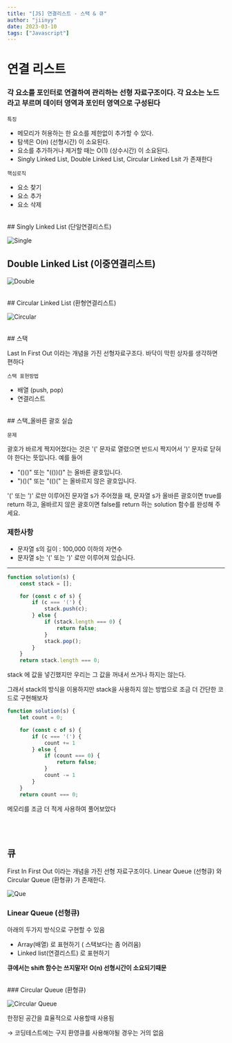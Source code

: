 ```yaml
---
title: "[JS] 연결리스트 - 스택 & 큐"
author: "jiinyy"
date: 2023-03-10
tags: ["Javascript"]
---
```


# 연결 리스트

### 각 요소를 포인터로 연결하여 관리하는 선형 자료구조이다. 각 요소는 노드라고 부르며 데이터 영역과 포인터 영역으로 구성된다

`특징`

- 메모리가 허용하는 한 요소를 제한없이 추가할 수 있다.
- 탐색은 O(n) (선형시간) 이 소요된다.
- 요소를 추가하거나 제거할 때는 O(1) (상수시간) 이 소요된다.
- Singly Linked List, Double Linked List, Circular Linked Lsit 가 존재한다

`핵심로직`

- 요소 찾기
- 요소 추가
- 요소 삭제

<br>
## Singly Linked List (단일연결리스트)

![Single](../../image/singly.png)


## Double Linked List (이중연결리스트)

![Double](../../image/doubly.png)

 
<br>
## Circular Linked List (환형연결리스트) 

![Circular](../../image/circular.png)

<br>
## 스택

Last In First Out 이라는 개념을 가진 선형자료구조다. 바닥이 막힌 상자를 생각하면 편하다

`스택 표현방법`

- 배열 (push, pop)
- 연결리스트


<br>
## 스택_올바른 괄호 실습

`문제`

괄호가 바르게 짝지어졌다는 것은 '(' 문자로 열렸으면 반드시 짝지어서 ')' 문자로 닫혀야 한다는 뜻입니다. 예를 들어

- "()()" 또는 "(())()" 는 올바른 괄호입니다.
- ")()(" 또는 "(()(" 는 올바르지 않은 괄호입니다.

'(' 또는 ')' 로만 이루어진 문자열 s가 주어졌을 때, 문자열 s가 올바른 괄호이면 true를 return 하고, 올바르지 않은 괄호이면 false를 return 하는 solution 함수를 완성해 주세요.

### 제한사항

- 문자열 s의 길이 : 100,000 이하의 자연수
- 문자열 s는 '(' 또는 ')' 로만 이루어져 있습니다.

---

```jsx
function solution(s) {
    const stack = [];

    for (const c of s) {
        if (c === '(') {
            stack.push(c);
        } else {
            if (stack.length === 0) {
                return false;
            }
            stack.pop();
        }
    }
    return stack.length === 0;

```

stack 에 값을 넣긴했지만 우리는 그 값을 꺼내서 쓰거나 하지는 않는다.

그래서 stack의 방식을 이용하지만 stack을 사용하지 않는 방법으로 조금 더 간단한 코드로 구현해보자

```jsx
function solution(s) {
    let count = 0;

    for (const c of s) {
        if (c === '(') {
            count += 1
        } else {
            if (count === 0) {
                return false;
            }
            count -= 1
        }
    }
    return count === 0;
```

메모리를 조금 더 적게 사용하여 풀어보았다

<br><br>
## 큐

First In First Out 이라는 개념을 가진 선형 자료구조이다. Linear Queue (선형큐) 와  Circular Queue (환형큐) 가 존재한다.

![Que](../../image/que.png)

### Linear Queue (선형큐)

아래의 두가지 방식으로 구현할 수 있음

- Array(배열) 로 표현하기 ( 스택보다는 좀 어려움)
- Linked list(연결리스트) 로 표현하기

**큐에서는 shift 함수는 쓰지말자! O(n) 선형시간이 소요되기때문**

<br>
### Circular Queue (환형큐)

![Circular Queue](../../image/cir_que.png)

한정된 공간을 효율적으로 사용할때 사용됨

→ 코딩테스트에는 구지 환영큐를 사용해야될 경우는 거의 없음